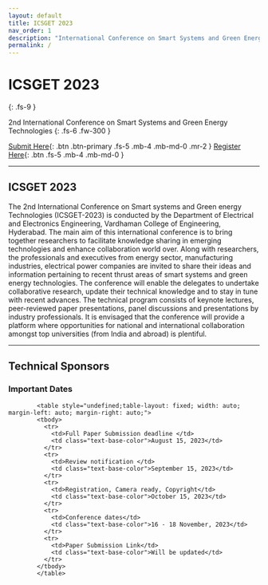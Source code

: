 ```yaml
---
layout: default
title: ICSGET 2023
nav_order: 1
description: "International Conference on Smart Systems and Green Energy Technologies - ICSGET 2023"
permalink: /
---
```


# ICSGET 2023
{: .fs-9 }

2nd International Conference on Smart Systems and Green Energy Technologies
{: .fs-6 .fw-300 }

[Submit Here](https://www.icsget.com){: .btn .btn-primary .fs-5 .mb-4 .mb-md-0 .mr-2 }
[Register Here](https://www.icsget.com){: .btn .fs-5 .mb-4 .mb-md-0 }

---

## ICSGET 2023

The 2nd International Conference on Smart systems and Green energy Technologies (ICSGET-2023) is conducted by the Department of Electrical and Electronics Engineering, Vardhaman College of Engineering, Hyderabad. The main aim of this international conference is to bring together researchers to facilitate knowledge sharing in emerging technologies and enhance collaboration world over. Along with researchers, the professionals and executives from energy sector, manufacturing industries, electrical power companies are invited to share their ideas and information pertaining to recent thrust areas of smart systems and green energy technologies. The conference will enable the delegates to undertake collaborative research, update their technical knowledge and to stay in tune with recent advances. The technical program consists of keynote lectures, peer-reviewed paper presentations, panel discussions and presentations by industry professionals. It is envisaged that the conference will provide a platform where opportunities for national and international collaboration amongst top universities (from India and abroad) is plentiful.

---

## Technical Sponsors



### Important Dates
			<table style="undefined;table-layout: fixed; width: auto; margin-left: auto; margin-right: auto;">
			<tbody>
			  <tr>
				<td>Full Paper Submission deadline </td>
				<td class="text-base-color">August 15, 2023</td>
			  </tr>
			  <tr>
				<td>Review notification </td>
				<td class="text-base-color">September 15, 2023</td>
			  </tr>
			  <tr>
				<td>Registration, Camera ready, Copyright</td>
				<td class="text-base-color">October 15, 2023</td>
			  </tr>
			  <tr>
				<td>Conference dates</td>
				<td class="text-base-color">16 - 18 November, 2023</td>
			  </tr>
			  <tr>
				<td>Paper Submission Link</td>
				<td class="text-base-color">Will be updated</td>
			  </tr>
			</tbody>
			</table>